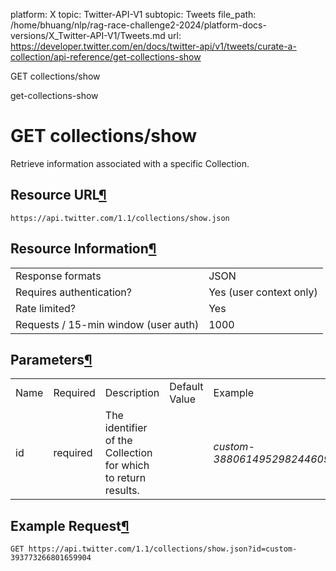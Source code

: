 platform: X
topic: Twitter-API-V1
subtopic: Tweets
file_path: /home/bhuang/nlp/rag-race-challenge2-2024/platform-docs-versions/X_Twitter-API-V1/Tweets.md
url: https://developer.twitter.com/en/docs/twitter-api/v1/tweets/curate-a-collection/api-reference/get-collections-show

GET collections/show

get-collections-show

# GET collections/show

Retrieve information associated with a specific Collection.

## Resource URL[¶](#resource-url "Permalink to this headline")

`https://api.twitter.com/1.1/collections/show.json`

## Resource Information[¶](#resource-information "Permalink to this headline")

|     |     |
| --- | --- |
| Response formats | JSON |
| Requires authentication? | Yes (user context only) |
| Rate limited? | Yes |
| Requests / 15-min window (user auth) | 1000 |

## Parameters[¶](#parameters "Permalink to this headline")

|     |     |     |     |     |
| --- | --- | --- | --- | --- |
| Name | Required | Description | Default Value | Example |
| id  | required | The identifier of the Collection for which to return results. |     | _custom-388061495298244609_ |

## Example Request[¶](#example-request "Permalink to this headline")

`GET https://api.twitter.com/1.1/collections/show.json?id=custom-393773266801659904`